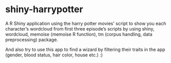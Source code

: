 # shiny-harrypotter
A R Shiny application using the harry potter movies' script to show you each character’s wordcloud from first three episode’s scripts by using shiny, wordcloud, memoise (memoise R function), tm (corpus handling, data preprocessing) package.
	
And also try to use this app to find a wizard by filtering their traits in the app (gender, blood status, hair color, house etc.) :)
